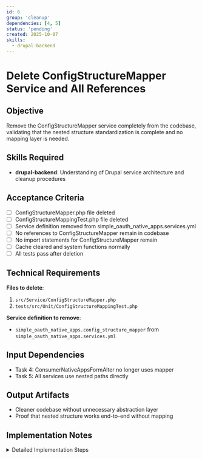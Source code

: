 ```yaml
---
id: 6
group: 'cleanup'
dependencies: [4, 5]
status: 'pending'
created: 2025-10-07
skills:
  - drupal-backend
---
```


# Delete ConfigStructureMapper Service and All References

## Objective

Remove the ConfigStructureMapper service completely from the codebase, validating that the nested structure standardization is complete and no mapping layer is needed.

## Skills Required

- **drupal-backend**: Understanding of Drupal service architecture and cleanup procedures

## Acceptance Criteria

- [ ] ConfigStructureMapper.php file deleted
- [ ] ConfigStructureMappingTest.php file deleted
- [ ] Service definition removed from simple_oauth_native_apps.services.yml
- [ ] No references to ConfigStructureMapper remain in codebase
- [ ] No import statements for ConfigStructureMapper remain
- [ ] Cache cleared and system functions normally
- [ ] All tests pass after deletion

## Technical Requirements

**Files to delete**:

1. `src/Service/ConfigStructureMapper.php`
2. `tests/src/Unit/ConfigStructureMappingTest.php`

**Service definition to remove**:

- `simple_oauth_native_apps.config_structure_mapper` from `simple_oauth_native_apps.services.yml`

## Input Dependencies

- Task 4: ConsumerNativeAppsFormAlter no longer uses mapper
- Task 5: All services use nested paths directly

## Output Artifacts

- Cleaner codebase without unnecessary abstraction layer
- Proof that nested structure works end-to-end without mapping

## Implementation Notes

<details>
<summary>Detailed Implementation Steps</summary>

### Phase 1: Verify No References Before Deletion

**Critical verification step** - if any references remain, deletion will cause errors:

```bash
# Search entire codebase for references
grep -r "ConfigStructureMapper" src/
grep -r "ConfigStructureMapper" tests/
grep -r "config_structure_mapper" *.yml
grep -r "configMapper" src/

# Expected result: NO matches (all removed in previous tasks)
# If matches found, identify and update those files first
```

### Phase 2: Delete Service Class

```bash
# Delete the mapper service
rm src/Service/ConfigStructureMapper.php

# Verify deletion
ls src/Service/ | grep Config
# Should NOT show ConfigStructureMapper.php
```

### Phase 3: Delete Service Tests

```bash
# Delete the mapper test
rm tests/src/Unit/ConfigStructureMappingTest.php

# Verify deletion
ls tests/src/Unit/ | grep Config
# Should NOT show ConfigStructureMappingTest.php
```

### Phase 4: Remove Service Definition

**File**: `simple_oauth_native_apps.services.yml`

Find and remove the service definition:

```yaml
# DELETE THIS ENTIRE SECTION
simple_oauth_native_apps.config_structure_mapper:
  class: Drupal\simple_oauth_native_apps\Service\ConfigStructureMapper
  arguments: []
```

### Phase 5: Clear All Caches

```bash
# Clear Drupal cache to unregister service
vendor/bin/drush cache:rebuild

# Verify no service registration errors
vendor/bin/drush watchdog:show --severity=Error
```

### Phase 6: Run Full Test Suite

```bash
# Run all tests to verify nothing breaks
cd /var/www/html
vendor/bin/phpunit web/modules/contrib/simple_oauth_21/modules/simple_oauth_native_apps/tests

# Expected: All tests pass
# If failures: Investigate and fix before proceeding
```

### Phase 7: Final Verification

```bash
# 1. Verify files are deleted
test -f src/Service/ConfigStructureMapper.php && echo "ERROR: File still exists" || echo "OK: File deleted"
test -f tests/src/Unit/ConfigStructureMappingTest.php && echo "ERROR: Test still exists" || echo "OK: Test deleted"

# 2. Verify no references in codebase
echo "Checking for any remaining references..."
grep -r "ConfigStructureMapper" . 2>/dev/null | grep -v ".git" | grep -v "node_modules"
# Expected: No output (no references found)

# 3. Verify service not registered
vendor/bin/drush config:get simple_oauth_native_apps.services
# Should not list config_structure_mapper

# 4. Test form operations manually
echo "Manual testing checklist:"
echo "[ ] Navigate to /admin/config/services/simple-oauth/native-apps"
echo "[ ] Form renders without errors"
echo "[ ] Can save settings successfully"
echo "[ ] Edit a consumer entity"
echo "[ ] Consumer native apps settings work"
echo "[ ] No PHP errors in logs"
```

### Phase 8: Document Removal

Update any documentation that may reference the mapper:

- Check README.md for references
- Check any architecture documents
- Update inline comments if they mention "structure mapping"

### Success Indicator

The successful deletion of ConfigStructureMapper with all tests passing proves that:

1. Nested structure is fully implemented end-to-end
2. No mapping layer is needed
3. Configuration flows directly from forms to storage
4. The refactoring is complete and successful

</details>
